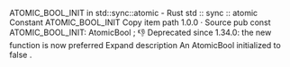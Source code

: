 ATOMIC_BOOL_INIT in std::sync::atomic - Rust
std
::
sync
::
atomic
Constant
ATOMIC_BOOL_INIT
Copy item path
1.0.0
·
Source
pub const ATOMIC_BOOL_INIT:
AtomicBool
;
👎
Deprecated since 1.34.0: the
new
function is now preferred
Expand description
An
AtomicBool
initialized to
false
.